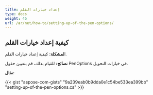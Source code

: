 ```yaml
---
title: إعداد خيارات القلم
type: docs
weight: 45
url: /ar/net/how-to/setting-up-of-the-pen-options/
---
```


## **كيفية إعداد خيارات القلم**

**المشكلة:** كيفية إعداد خيارات القلم.

**نصائح:** للقيام بذلك، قم بتعيين حقول PenOptions في خيارات التحويل.

**مثال:**

{{< gist "aspose-com-gists" "9a239eab0b9dda0e1c54be533ea399bb" "setting-up-of-the-pen-options.cs" >}}
